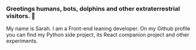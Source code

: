 ### Greetings humans, bots, dolphins and other extraterrestrial visitors. 👋

My name is Sarah. I am a Front-end leaning developer. On my Github profile you can find my Python side project, its React companion project and other experiments.

<!--
**xgebi/xgebi** is a ✨ _special_ ✨ repository because its `README.md` (this file) appears on your GitHub profile.

Here are some ideas to get you started:

- 🔭 I’m currently working on ...
- 🌱 I’m currently learning ...
- 👯 I’m looking to collaborate on ...
- 🤔 I’m looking for help with ...
- 💬 Ask me about ...
- 📫 How to reach me: ...
- 😄 Pronouns: ...
- ⚡ Fun fact: ...
-->

